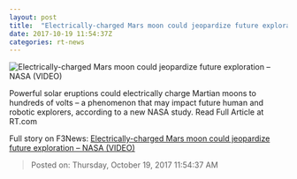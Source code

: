 ```yaml
---
layout: post
title:  "Electrically-charged Mars moon could jeopardize future exploration – NASA (VIDEO)"
date: 2017-10-19 11:54:37Z
categories: rt-news
---
```


![Electrically-charged Mars moon could jeopardize future exploration – NASA (VIDEO)](https://cdni.rt.com/files/2017.10/article/59e88657fc7e9344508b4567.jpg)

Powerful solar eruptions could electrically charge Martian moons to hundreds of volts – a phenomenon that may impact future human and robotic explorers, according to a new NASA study. Read Full Article at RT.com


Full story on F3News: [Electrically-charged Mars moon could jeopardize future exploration – NASA (VIDEO)](http://www.f3nws.com/n/HXZXUF)

> Posted on: Thursday, October 19, 2017 11:54:37 AM
